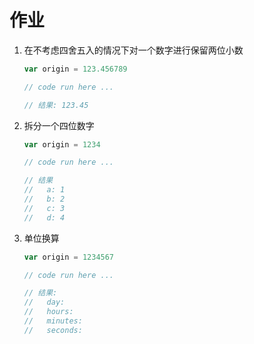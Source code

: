 # 作业

1. 在不考虑四舍五入的情况下对一个数字进行保留两位小数

   ```javascript
   var origin = 123.456789
   
   // code run here ...
   
   // 结果: 123.45
   ```

2. 拆分一个四位数字

   ```javascript
   var origin = 1234
   
   // code run here ...
   
   // 结果
   //   a: 1
   //   b: 2
   //   c: 3
   //   d: 4
   ```

3. 单位换算

   ```javascript
   var origin = 1234567
   
   // code run here ...
   
   // 结果:
   //   day: 
   //   hours:
   //   minutes: 
   //   seconds: 
   ```